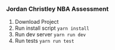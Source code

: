 ### Jordan Christley NBA Assessment

1. Download Project
2. Run install script `yarn install`
3. Run dev server `yarn run dev`
4. Run tests `yarn run test`
